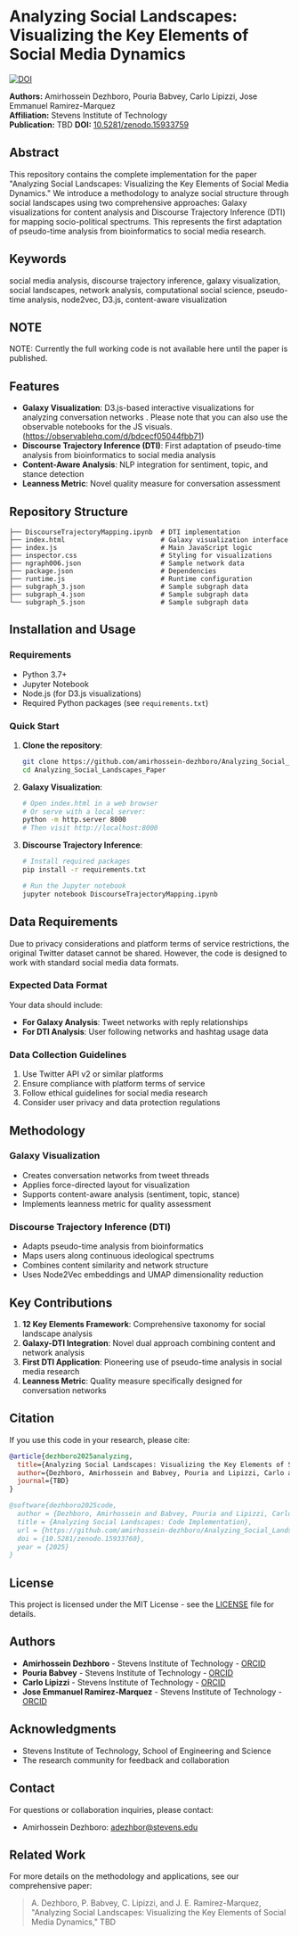 # Analyzing Social Landscapes: Visualizing the Key Elements of Social Media Dynamics

[![DOI](https://zenodo.org/badge/996174407.svg)](https://doi.org/10.5281/zenodo.15933759)

**Authors:** Amirhossein Dezhboro, Pouria Babvey, Carlo Lipizzi, Jose Emmanuel Ramirez-Marquez  
**Affiliation:** Stevens Institute of Technology  
**Publication:** TBD
**DOI:** [10.5281/zenodo.15933759](https://doi.org/10.5281/zenodo.15933759)

## Abstract

This repository contains the complete implementation for the paper "Analyzing Social Landscapes: Visualizing the Key Elements of Social Media Dynamics." We introduce a methodology to analyze social structure through social landscapes using two comprehensive approaches: Galaxy visualizations for content analysis and Discourse Trajectory Inference (DTI) for mapping socio-political spectrums. This represents the first adaptation of pseudo-time analysis from bioinformatics to social media research.

## Keywords

social media analysis, discourse trajectory inference, galaxy visualization, social landscapes, network analysis, computational social science, pseudo-time analysis, node2vec, D3.js, content-aware visualization

## NOTE
NOTE: Currently the full working code is not available here until the paper is published.


## Features

- **Galaxy Visualization**: D3.js-based interactive visualizations for analyzing conversation networks . Please note that you can also use the observable notebooks for the JS visuals.(https://observablehq.com/d/bdcecf05044fbb71)
- **Discourse Trajectory Inference (DTI)**: First adaptation of pseudo-time analysis from bioinformatics to social media analysis
- **Content-Aware Analysis**: NLP integration for sentiment, topic, and stance detection
- **Leanness Metric**: Novel quality measure for conversation assessment

## Repository Structure

```
├── DiscourseTrajectoryMapping.ipynb  # DTI implementation
├── index.html                        # Galaxy visualization interface
├── index.js                          # Main JavaScript logic
├── inspector.css                     # Styling for visualizations
├── ngraph006.json                    # Sample network data
├── package.json                      # Dependencies
├── runtime.js                        # Runtime configuration
├── subgraph_3.json                   # Sample subgraph data
├── subgraph_4.json                   # Sample subgraph data
└── subgraph_5.json                   # Sample subgraph data
```

## Installation and Usage

### Requirements

- Python 3.7+
- Jupyter Notebook
- Node.js (for D3.js visualizations)
- Required Python packages (see `requirements.txt`)

### Quick Start

1. **Clone the repository**:
   ```bash
   git clone https://github.com/amirhossein-dezhboro/Analyzing_Social_Landscapes_Paper.git
   cd Analyzing_Social_Landscapes_Paper
   ```

2. **Galaxy Visualization**:
   ```bash
   # Open index.html in a web browser
   # Or serve with a local server:
   python -m http.server 8000
   # Then visit http://localhost:8000
   ```

3. **Discourse Trajectory Inference**:
   ```bash
   # Install required packages
   pip install -r requirements.txt
   
   # Run the Jupyter notebook
   jupyter notebook DiscourseTrajectoryMapping.ipynb
   ```

## Data Requirements

Due to privacy considerations and platform terms of service restrictions, the original Twitter dataset cannot be shared. However, the code is designed to work with standard social media data formats.

### Expected Data Format

Your data should include:
- **For Galaxy Analysis**: Tweet networks with reply relationships
- **For DTI Analysis**: User following networks and hashtag usage data

### Data Collection Guidelines

1. Use Twitter API v2 or similar platforms
2. Ensure compliance with platform terms of service
3. Follow ethical guidelines for social media research
4. Consider user privacy and data protection regulations

## Methodology

### Galaxy Visualization
- Creates conversation networks from tweet threads
- Applies force-directed layout for visualization
- Supports content-aware analysis (sentiment, topic, stance)
- Implements leanness metric for quality assessment

### Discourse Trajectory Inference (DTI)
- Adapts pseudo-time analysis from bioinformatics
- Maps users along continuous ideological spectrums
- Combines content similarity and network structure
- Uses Node2Vec embeddings and UMAP dimensionality reduction

## Key Contributions

1. **12 Key Elements Framework**: Comprehensive taxonomy for social landscape analysis
2. **Galaxy-DTI Integration**: Novel dual approach combining content and network analysis
3. **First DTI Application**: Pioneering use of pseudo-time analysis in social media research
4. **Leanness Metric**: Quality measure specifically designed for conversation networks

## Citation

If you use this code in your research, please cite:

```bibtex
@article{dezhboro2025analyzing,
  title={Analyzing Social Landscapes: Visualizing the Key Elements of Social Media Dynamics},
  author={Dezhboro, Amirhossein and Babvey, Pouria and Lipizzi, Carlo and Ramirez-Marquez, Jose Emmanuel},
  journal={TBD}
}

@software{dezhboro2025code,
  author = {Dezhboro, Amirhossein and Babvey, Pouria and Lipizzi, Carlo and Ramirez-Marquez, Jose Emmanuel},
  title = {Analyzing Social Landscapes: Code Implementation},
  url = {https://github.com/amirhossein-dezhboro/Analyzing_Social_Landscapes_Paper},
  doi = {10.5281/zenodo.15933760},
  year = {2025}
}
```

## License

This project is licensed under the MIT License - see the [LICENSE](LICENSE) file for details.

## Authors

- **Amirhossein Dezhboro** - Stevens Institute of Technology - [ORCID](https://orcid.org/0000-0002-7141-5743)
- **Pouria Babvey** - Stevens Institute of Technology - [ORCID](https://orcid.org/0000-0003-1719-3235)
- **Carlo Lipizzi** - Stevens Institute of Technology - [ORCID](https://orcid.org/0000-0001-7888-3382)
- **Jose Emmanuel Ramirez-Marquez** - Stevens Institute of Technology - [ORCID](https://orcid.org/0000-0002-0965-1446)

## Acknowledgments

- Stevens Institute of Technology, School of Engineering and Science
- The research community for feedback and collaboration

## Contact

For questions or collaboration inquiries, please contact:
- Amirhossein Dezhboro: adezhbor@stevens.edu

## Related Work

For more details on the methodology and applications, see our comprehensive paper:
> A. Dezhboro, P. Babvey, C. Lipizzi, and J. E. Ramirez-Marquez, "Analyzing Social Landscapes: Visualizing the Key Elements of Social Media Dynamics," TBD
